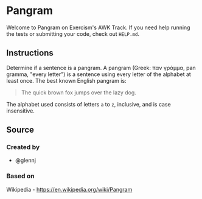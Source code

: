 # Pangram

Welcome to Pangram on Exercism's AWK Track.
If you need help running the tests or submitting your code, check out `HELP.md`.

## Instructions

Determine if a sentence is a pangram. A pangram (Greek: παν γράμμα, pan gramma,
"every letter") is a sentence using every letter of the alphabet at least once.
The best known English pangram is:
> The quick brown fox jumps over the lazy dog.

The alphabet used consists of letters `a` to `z`, inclusive, and is case
insensitive.

## Source

### Created by

- @glennj

### Based on

Wikipedia - https://en.wikipedia.org/wiki/Pangram